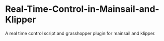 # Real-Time-Control-in-Mainsail-and-Klipper
A real time control script and grasshopper plugin for mainsail and klipper.
